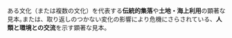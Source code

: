 ある文化（または複数の文化）を代表する**伝統的集落**や**土地・海上利用**の顕著な見本｡または、取り返しのつかない変化の影響により危機にさらされている、**人類と環境との交流**を示す顕著な見本。